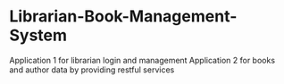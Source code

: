 # Librarian-Book-Management-System
Application 1 for librarian login and management
Application 2 for books and author data by providing restful services
